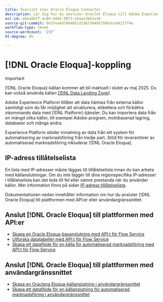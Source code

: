 ```yaml
---
title: Översikt över Oracle Eloqua Connector
description: Lär dig hur du ansluter Oraclet Eloqua till Adobe Experience Platform med hjälp av API:er eller användargränssnittet.
exl-id: ebe16bff-4c89-4d45-9973-e5aa13b61a36
source-git-commit: 0e3fee4d78646b1d1d6730495358b3ced4127f4e
workflow-type: tm+mt
source-wordcount: '237'
ht-degree: 0%

---
```


# [!DNL Oracle Eloqua]-koppling

>[!IMPORTANT]
>
>[!DNL Oracle Eloqua]-källan kommer att bli inaktuell i slutet av maj 2025. Du kan också använda källan [[!DNL Data Landing Zone]](../cloud-storage/data-landing-zone.md).

Adobe Experience Platform tillåter att data hämtas från externa källor samtidigt som du får möjlighet att strukturera, etikettera och förbättra inkommande data med [!DNL Platform]-tjänster. Du kan importera data från en mängd olika källor, till exempel Adobe-program, molnbaserad lagring, databaser och många andra.

Experience Platform stöder inmatning av data från ett system för automatisering av marknadsföring från tredje part. Stöd för leverantörer av automatiserad marknadsföring inkluderar [!DNL Oracle Eloqua].

## IP-adress tillåtelselista

En lista med IP-adresser måste läggas till tillåtelselista innan du kan arbeta med källanslutningar. Om du inte lägger till dina regionspecifika IP-adresser i tillåtelselista kan det leda till fel eller sämre prestanda när du använder källor. Mer information finns på sidan [IP-adress tillåtelselista](../../ip-address-allow-list.md).

Dokumentationen nedan innehåller information om hur du ansluter [!DNL Oracle Eloqua] till plattformen med API:er eller användargränssnittet:

## Anslut [!DNL Oracle Eloqua] till plattformen med API:er

* [Skapa en Oracle Eloqua-basanslutning med API:t för Flow Service](../../tutorials/api/create/marketing-automation/oracle-eloqua.md)
* [Utforska datatabeller med API:t för Flow Service](../../tutorials/api/explore/tabular.md)
* [Skapa ett dataflöde för en källa för automatiserad marknadsföring med API:t för Flow Service](../../tutorials/api/collect/marketing-automation.md)

## Anslut [!DNL Oracle Eloqua] till plattformen med användargränssnittet

* [Skapa en Oraclena Eloqua-källanslutning i användargränssnittet](../../tutorials/ui/create/marketing-automation/oracle-eloqua.md)
* [Skapa ett dataflöde för en källanslutning för automatiserad marknadsföring i användargränssnittet](../../tutorials/ui/dataflow/marketing-automation.md)
